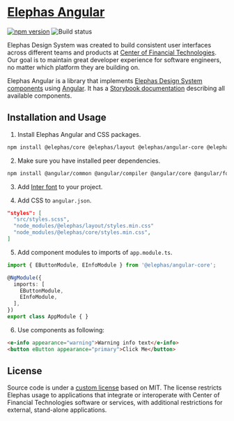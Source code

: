 # [Elephas Angular](https://cft-group.github.io/elephas-angular/)

[![npm version](https://img.shields.io/npm/v/@elephas/angular-core/latest)](https://www.npmjs.com/package/@elephas/angular-core) ![Build status](https://img.shields.io/github/workflow/status/cft-group/elephas-angular/Tests)

Elephas Design System was created to build consistent user interfaces across different teams and products at [Center of Financial Technologies](https://cft.group/en/). Our goal is to maintain great developer experience for software engineers, no matter which platform they are building on.

Elephas Angular is a library that implements [Elephas Design System components](https://github.com/cft-group/elephas) using [Angular](https://github.com/angular/angular). It has a [Storybook documentation](https://cft-group.github.io/elephas-angular/) describing all available components.

## Installation and Usage

1. Install Elephas Angular and CSS packages.

```bash
npm install @elephas/core @elephas/layout @elephas/angular-core @elephas/angular-layout
```

2. Make sure you have installed peer dependencies.

```bash
npm install @angular/common @angular/compiler @angular/core @angular/forms @angular/router @types/mime mime
```

3. Add [Inter font](https://github.com/rsms/inter) to your project.

4. Add CSS to `angular.json`.

```json
"styles": [
  "src/styles.scss",
  "node_modules/@elephas/layout/styles.min.css"
  "node_modules/@elephas/core/styles.min.css",
]
```

5. Add component modules to imports of `app.module.ts`.

```ts
import { EButtonModule, EInfoModule } from '@elephas/angular-core';

@NgModule({
  imports: [
    EButtonModule,
    EInfoModule,
  ],
})
export class AppModule { }
```

6. Use components as following:

```html
<e-info appearance="warning">Warning info text</e-info>
<button eButton appearance="primary">Click Me</button>
```

## License

Source code is under a [custom license](https://github.com/cft-group/elephas-angular/blob/master/LICENSE.md) based on MIT. The license restricts Elephas usage to applications that integrate or interoperate with Center of Financial Technologies software or services, with additional restrictions for external, stand-alone applications.
